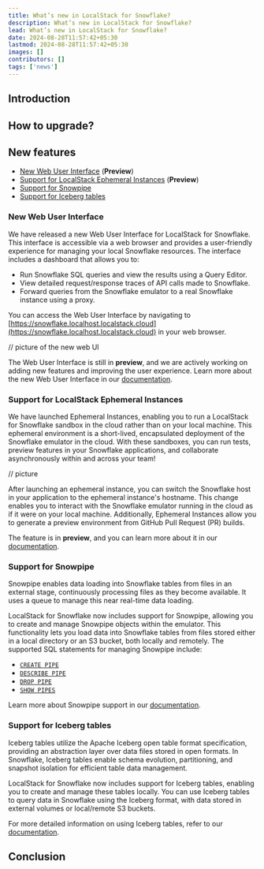 ```yaml
---
title: What’s new in LocalStack for Snowflake?
description: What’s new in LocalStack for Snowflake?
lead: What’s new in LocalStack for Snowflake?
date: 2024-08-28T11:57:42+05:30
lastmod: 2024-08-28T11:57:42+05:30
images: []
contributors: []
tags: ['news']
---
```


## Introduction

## How to upgrade?

## New features

- [New Web User Interface](#new-web-user-interface) (**Preview**)
- [Support for LocalStack Ephemeral Instances](#support-for-localstack-ephemeral-instances) (**Preview**)
- [Support for Snowpipe](#support-for-snowpipe)
- [Support for Iceberg tables](#support-for-iceberg-tables)

### New Web User Interface

We have released a new Web User Interface for LocalStack for Snowflake. This interface is accessible via a web browser and provides a user-friendly experience for managing your local Snowflake resources. The interface includes a dashboard that allows you to:

-   Run Snowflake SQL queries and view the results using a Query Editor.
-   View detailed request/response traces of API calls made to Snowflake.
-   Forward queries from the Snowflake emulator to a real Snowflake instance using a proxy.

You can access the Web User Interface by navigating to [https://snowflake.localhost.localstack.cloud](https://snowflake.localhost.localstack.cloud) in your web browser.

// picture of the new web UI

The Web User Interface is still in **preview**, and we are actively working on adding new features and improving the user experience. Learn more about the new Web User Interface in our [documentation](https://snowflake.localstack.cloud/user-guide/web-user-interface/).

### Support for LocalStack Ephemeral Instances

We have launched Ephemeral Instances, enabling you to run a LocalStack for Snowflake sandbox in the cloud rather than on your local machine. This ephemeral environment is a short-lived, encapsulated deployment of the Snowflake emulator in the cloud. With these sandboxes, you can run tests, preview features in your Snowflake applications, and collaborate asynchronously within and across your team!

// picture

After launching an ephemeral instance, you can switch the Snowflake host in your application to the ephemeral instance's hostname. This change enables you to interact with the Snowflake emulator running in the cloud as if it were on your local machine. Additionally, Ephemeral Instances allow you to generate a preview environment from GitHub Pull Request (PR) builds.

The feature is in **preview**, and you can learn more about it in our [documentation](https://snowflake.localstack.cloud/user-guide/ephemeral-instances/).

### Support for Snowpipe

Snowpipe enables data loading into Snowflake tables from files in an external stage, continuously processing files as they become available. It uses a queue to manage this near real-time data loading.

LocalStack for Snowflake now includes support for Snowpipe, allowing you to create and manage Snowpipe objects within the emulator. This functionality lets you load data into Snowflake tables from files stored either in a local directory or an S3 bucket, both locally and remotely. The supported SQL statements for managing Snowpipe include:

-   [`CREATE PIPE`](https://docs.snowflake.com/en/sql-reference/sql/create-pipe.html)
-   [`DESCRIBE PIPE`](https://docs.snowflake.com/en/sql-reference/sql/describe-pipe.html)
-   [`DROP PIPE`](https://docs.snowflake.com/en/sql-reference/sql/drop-pipe.html)
-   [`SHOW PIPES`](https://docs.snowflake.com/en/sql-reference/sql/show-pipes.html)

Learn more about Snowpipe support in our [documentation](https://snowflake.localstack.cloud/user-guide/snowpipe/).

### Support for Iceberg tables

Iceberg tables utilize the Apache Iceberg open table format specification, providing an abstraction layer over data files stored in open formats. In Snowflake, Iceberg tables enable schema evolution, partitioning, and snapshot isolation for efficient table data management.

LocalStack for Snowflake now includes support for Iceberg tables, enabling you to create and manage these tables locally. You can use Iceberg tables to query data in Snowflake using the Iceberg format, with data stored in external volumes or local/remote S3 buckets.

For more detailed information on using Iceberg tables, refer to our [documentation](https://snowflake.localstack.cloud/user-guide/iceberg-tables/).


## Conclusion
